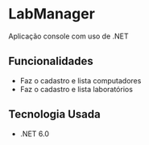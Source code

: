 # LabManager

Aplicação console com uso de .NET

## Funcionalidades

- Faz o cadastro e lista computadores
- Faz o cadastro e lista laboratórios

## Tecnologia Usada

- .NET 6.0